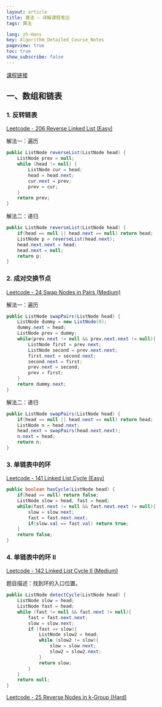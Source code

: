 ```yaml
---
layout: article
title: 算法 — 详解课程笔记
tags: 算法

lang: zh-Hans
key: Algorithm_Detailed_Course_Notes
pageview: true
toc: true
show_subscribe: false
---
```


[课程链接](https://www.bilibili.com/video/av46292575/)

## 一、数组和链表

### 1. 反转链表

[Leetcode - 206 Reverse Linked List (Easy)](https://leetcode.com/problems/reverse-linked-list/)

解法一：遍历

```java
public ListNode reverseList(ListNode head) {
    ListNode prev = null;
    while (head != null) {
        ListNode cur = head;
        head = head.next;
        cur.next = prev;
        prev = cur;
    }
    return prev;
}
```

解法二：递归

```java
public ListNode reverseList(ListNode head) {
    if(head == null || head.next == null) return head;
    ListNode p = reverseList(head.next);
    head.next.next = head;
    head.next = null;
    return p;
}
```

### 2. 成对交换节点

[Leetcode - 24 Swap Nodes in Pairs (Medium)](https://leetcode.com/problems/swap-nodes-in-pairs/)

解法一：遍历

```java
public ListNode swapPairs(ListNode head) {
    ListNode dummy = new ListNode(0);
    dummy.next = head;
    ListNode prev = dummy;
    while(prev.next != null && prev.next.next != null){
        ListNode first = prev.next;
        ListNode second = prev.next.next;
        first.next = second.next;
        second.next = first;
        prev.next = second;
        prev = first;
    }
    return dummy.next;
}
```

解法二：递归

```java
public ListNode swapPairs(ListNode head) {
    if(head == null || head.next == null) return head;
    ListNode n = head.next;
    head.next = swapPairs(head.next.next);
    n.next = head;
    return n;
}
```

### 3. 单链表中的环

[Leetcode - 141 Linked List Cycle (Easy)](https://leetcode.com/problems/linked-list-cycle/)

```java
public boolean hasCycle(ListNode head) {
    if(head == null) return false;
    ListNode slow = head, fast = head;
    while(fast.next != null && fast.next.next != null){
        slow = slow.next;
        fast = fast.next.next;
        if(slow.val == fast.val) return true;
    }
    return false;
}
```

### 4. 单链表中的环 II

[Leetcode - 142 Linked List Cycle II (Medium)](https://leetcode.com/problems/linked-list-cycle-ii/)

题目描述：找到环的入口位置。

```java
public ListNode detectCycle(ListNode head) {
    ListNode slow = head;
    ListNode fast = head;
    while (fast != null && fast.next != null){
        fast = fast.next.next;
        slow = slow.next;
        if (fast == slow){
            ListNode slow2 = head; 
            while (slow2 != slow){
                slow = slow.next;
                slow2 = slow2.next;
            }
            return slow;
        }
    }
    return null;
}
```

[Leetcode - 25 Reverse Nodes in k-Group (Hard)](https://leetcode.com/problems/reverse-nodes-in-k-group/)


